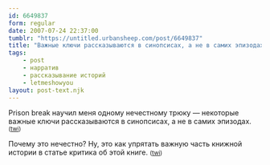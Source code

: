 ```yaml
---
id: 6649837
form: regular
date: 2007-07-24 22:37:00
tumblr: "https://untitled.urbansheep.com/post/6649837"
title: "Важные ключи рассказываются в синопсисах, а не в самих эпизодах"
tags:
    - post
    - нарратив
    - рассказывание историй
    - letmeshowyou
layout: post-text.njk
---
```


<p>Prison break научил меня одному нечестному трюку — некоторые важные ключи рассказываются в синопсисах, а не в самих эпизодах. <small>(<a href="http://twitter.com/urbansheep/statuses/166376572">twi</a>)</small></p>

<p>Почему это нечестно? Ну, это как упрятать важную часть книжной истории в статье критика об этой книге. <small>(<a href="http://twitter.com/urbansheep/statuses/166380222">twi</a>)</small></p>

